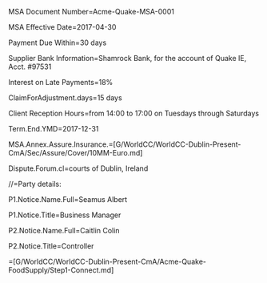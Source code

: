 MSA Document Number=<span class="highlight">Acme-Quake-MSA-0001</a>

MSA Effective Date=<span class="highlight">2017-04-30</a>

Payment Due Within=<span class="highlight">30 days</a>

Supplier Bank Information=<span class="highlight">Shamrock Bank, for the account of Quake IE, Acct. #97531</a>

Interest on Late Payments=<span class="highlight">18%</a>

ClaimForAdjustment.days=<span class="highlight">15 days</a>

Client Reception Hours=from 14:00 to 17:00 on Tuesdays through Saturdays  

Term.End.YMD=<span class="highlight">2017-12-31</a>

MSA.Annex.Assure.Insurance.=[G/WorldCC/WorldCC-Dublin-Present-CmA/Sec/Assure/Cover/10MM-Euro.md]

Dispute.Forum.cl=courts of Dublin, Ireland

//=Party details:

P1.Notice.Name.Full=Seamus Albert

P1.Notice.Title=Business Manager

P2.Notice.Name.Full=Caitlin Colin

P2.Notice.Title=Controller

=[G/WorldCC/WorldCC-Dublin-Present-CmA/Acme-Quake-FoodSupply/Step1-Connect.md]